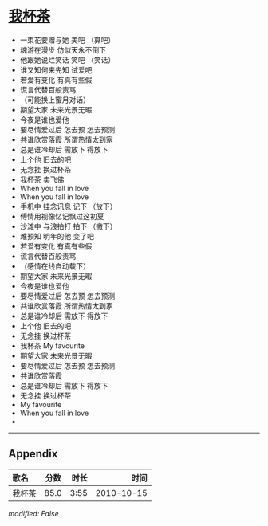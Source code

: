 # [我杯茶](https://music.163.com/song?id=64390)

* 一束花要赠与她 美吧 （算吧）
* 魂游在漫步 仿似天永不倒下
* 他跟她说烂笑话 笑吧 （笑话）
* 谁又知何来先知 试爱吧
* 若爱有变化 有真有些假
* 谎言代替百般责骂
* （可能换上蜜月对话）
* 期望大家 未来光景无暇
* 今夜是谁也爱他
* 要尽情爱过后 怎去预 怎去预测
* 共谁欣赏落霞 所谓热情太到家
* 总是谁冷却后 需放下 得放下
* 上个他 旧去的吧
* 无念挂 换过杯茶
* 我杯茶 卖飞佛
* When you fall in love
* When you fall in love
* 手机中 挂念讯息 记下 （放下）
* 傅情用视像忆记飘过这初夏
* 沙滩中 与浪拍打 拍下 （撇下）
* 难预知 明年的他 变了吧
* 若爱有变化 有真有些假
* 谎言代替百般责骂
* （感情在线自动载下）
* 期望大家 未来光景无暇
* 今夜是谁也爱他
* 要尽情爱过后 怎去预 怎去预测
* 共谁欣赏落霞 所谓热情太到家
* 总是谁冷却后 需放下 得放下
* 上个他 旧去的吧
* 无念挂 换过杯茶
* 我杯茶 My favourite
* 期望大家 未来光景无暇
* 要尽情爱过后 怎去预 怎去预测
* 共谁欣赏落霞
* 总是谁冷却后 需放下 得放下
* 无念挂 换过杯茶
* My favourite
* When you fall in love
* 


---

## Appendix

|歌名|分数|时长|时间|
|:---|:---:|---:|---:|
|我杯茶|85.0|3:55|2010-10-15

*modified: False*